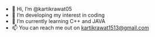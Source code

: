 - 👋 Hi, I’m @kartikrawat05
- 👀 I’m developing my interest in coding 
- 🌱 I’m currently learning C++ and JAVA
- 📫 You can reach me out on kartikrawat1513@gmail.com

<!---
kartikrawat05/kartikrawat05 is a ✨ special ✨ repository because its `README.md` (this file) appears on your GitHub profile.
You can click the Preview link to take a look at your changes.
--->
